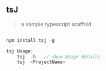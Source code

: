 ## tsJ

> a sample typescript scaffold

```js

npm install tsj -g

tsj Usage:
    tsj  -h   // show Usage details
    tsj  <ProjectName>
```
